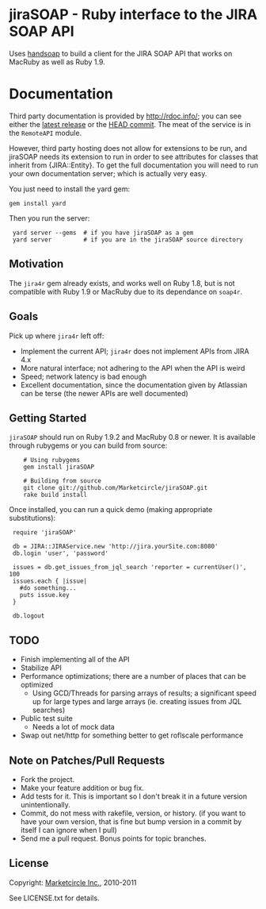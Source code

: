 jiraSOAP - Ruby interface to the JIRA SOAP API
==============================================

Uses [handsoap](http://wiki.github.com/unwire/handsoap/) to build a client for the JIRA SOAP API that works on MacRuby as well as Ruby 1.9.


Documentation
=============

Third party documentation is provided by http://rdoc.info/; you can
see either the [latest release](http://rubydoc.info/gems/jiraSOAP/) or
the [HEAD commit](http://rdoc.info/github/Marketcircle/jiraSOAP/master/frames).
The meat of the service is in the `RemoteAPI` module.

However, third party hosting does not allow for extensions to be run,
and jiraSOAP needs its extension to run in order to see attributes for
classes that inherit from {JIRA::Entity}. To get the full
documentation you will need to run your own documentation server;
which is actually very easy.

You just need to install the yard gem:

    gem install yard

Then you run the server:

     yard server --gems  # if you have jiraSOAP as a gem
     yard server         # if you are in the jiraSOAP source directory


Motivation
----------

The `jira4r` gem already exists, and works well on Ruby 1.8, but is not compatible with Ruby 1.9 or MacRuby due to its dependance on `soap4r`.


Goals
-----

Pick up where `jira4r` left off:

- Implement the current API; `jira4r` does not implement APIs from JIRA 4.x
- More natural interface; not adhering to the API when the API is weird
- Speed; network latency is bad enough
- Excellent documentation, since the documentation given by Atlassian can be terse (the newer APIs are well documented)


Getting Started
---------------

`jiraSOAP` should run on Ruby 1.9.2 and MacRuby 0.8 or newer. It is available through rubygems or you can build from source:

        # Using rubygems
        gem install jiraSOAP

        # Building from source
        git clone git://github.com/Marketcircle/jiraSOAP.git
        rake build install

Once installed, you can run a quick demo (making appropriate substitutions):

     require 'jiraSOAP'

     db = JIRA::JIRAService.new 'http://jira.yourSite.com:8080'
     db.login 'user', 'password'

     issues = db.get_issues_from_jql_search 'reporter = currentUser()', 100
     issues.each { |issue|
       #do something...
       puts issue.key
     }

     db.logout


TODO
----

- Finish implementing all of the API
- Stabilize API
- Performance optimizations; there are a number of places that can be optimized
  + Using GCD/Threads for parsing arrays of results; a significant speed up for large types and large arrays (ie. creating issues from JQL searches)
- Public test suite
  + Needs a lot of mock data
- Swap out net/http for something better to get roflscale performance


Note on Patches/Pull Requests
-----------------------------

* Fork the project.
* Make your feature addition or bug fix.
* Add tests for it. This is important so I don't break it in a
  future version unintentionally.
* Commit, do not mess with rakefile, version, or history.
  (if you want to have your own version, that is fine but
  bump version in a commit by itself I can ignore when I pull)
* Send me a pull request. Bonus points for topic branches.


License
-------

Copyright: [Marketcircle Inc.](http://www.marketcircle.com/), 2010-2011

See LICENSE.txt for details.
